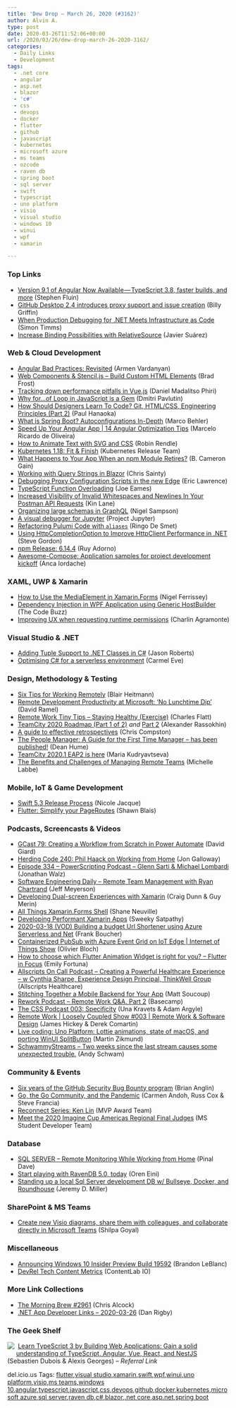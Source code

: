 ```yaml
---
title: 'Dew Drop – March 26, 2020 (#3162)'
author: Alvin A.
type: post
date: 2020-03-26T11:52:06+00:00
url: /2020/03/26/dew-drop-march-26-2020-3162/
categories:
  - Daily Links
  - Development
tags:
  - .net core
  - angular
  - asp.net
  - blazor
  - 'c#'
  - css
  - devops
  - docker
  - flutter
  - github
  - javascript
  - kubernetes
  - microsoft azure
  - ms teams
  - ozcode
  - raven db
  - spring boot
  - sql server
  - swift
  - typescript
  - uno platform
  - visio
  - visual studio
  - windows 10
  - winui
  - wpf
  - xamarin

---
```

### <a name="top"></a>Top Links

  * <a href="https://blog.angular.io/version-9-1-of-angular-now-available-typescript-3-8-faster-builds-and-more-eb292f989428?source=rss----447683c3d9a3---4" target="_blank" rel="noopener noreferrer">Version 9.1 of Angular Now Available — TypeScript 3.8, faster builds, and more</a> (Stephen Fluin)
  * <a href="https://github.blog/2020-03-25-github-desktop-2-4-introduces-proxy-support-and-issue-creation/" target="_blank" rel="noopener noreferrer">GitHub Desktop 2.4 introduces proxy support and issue creation</a> (Billy Griffin)
  * <a href="https://oz-code.com/production-debugging/production-debugging-dotnet-meets-infrastructure-as-code/" target="_blank" rel="noopener noreferrer">When Production Debugging for .NET Meets Infrastructure as Code</a> (Simon Timms)
  * <a href="https://devblogs.microsoft.com/xamarin/binding-possibilities-relativesource/" target="_blank" rel="noopener noreferrer">Increase Binding Possibilities with RelativeSource</a> (Javier Suárez)



### <a name="web"></a>Web & Cloud Development

  * <a href="https://medium.com/@Armandotrue/angular-bad-practices-revisited-4f607fcb75da?source=rss-64a8ead75e72------2" target="_blank" rel="noopener noreferrer">Angular Bad Practices: Revisited</a> (Armen Vardanyan)
  * <a href="http://feedproxy.google.com/~r/brad-frosts-blog/~3/K2qR2NdueTU/" target="_blank" rel="noopener noreferrer">Web Components & Stencil.js – Build Custom HTML Elements</a> (Brad Frost)
  * <a href="https://stackoverflow.blog/2020/03/25/tracking-down-performance-pitfalls-in-vue-js/" target="_blank" rel="noopener noreferrer">Tracking down performance pitfalls in Vue.js</a> (Daniel Madalitso Phiri)
  * <a href="https://dmitripavlutin.com/javascript-for-of/" target="_blank" rel="noopener noreferrer">Why for&#8230;of Loop in JavaScript is a Gem</a> (Dmitri Pavlutin)
  * <a href="https://www.smashingmagazine.com/2020/03/designers-code-git-hmtl-css-engineering-principles/" target="_blank" rel="noopener noreferrer">How Should Designers Learn To Code? Git, HTML/CSS, Engineering Principles (Part 2)</a> (Paul Hanaoka)
  * <a href="https://www.marcobehler.com/guides/spring-boot" target="_blank" rel="noopener noreferrer">What is Spring Boot? Autoconfigurations In-Depth</a> (Marco Behler)
  * <a href="https://www.grapecity.com/blogs/14-ways-to-speed-up-your-angular-app" target="_blank" rel="noopener noreferrer">Speed Up Your Angular App | 14 Angular Optimization Tips</a> (Marcelo Ricardo de Oliveira)
  * <a href="https://css-tricks.com/how-to-animate-text-with-svg-and-css/" target="_blank" rel="noopener noreferrer">How to Animate Text with SVG and CSS</a> (Robin Rendle)
  * <a href="https://kubernetes.io/blog/2020/03/25/kubernetes-1-18-release-announcement/" target="_blank" rel="noopener noreferrer">Kubernetes 1.18: Fit & Finish</a> (Kubernetes Release Team)
  * <a href="https://thenewstack.io/what-happens-to-your-app-when-an-npm-module-retires/" target="_blank" rel="noopener noreferrer">What Happens to Your App When an npm Module Retires?</a> (B. Cameron Gain)
  * <a href="https://chrissainty.com/working-with-query-strings-in-blazor/" target="_blank" rel="noopener noreferrer">Working with Query Strings in Blazor</a> (Chris Sainty)
  * <a href="https://textslashplain.com/2020/03/25/debugging-proxy-configuration-scripts-in-the-new-edge/" target="_blank" rel="noopener noreferrer">Debugging Proxy Configuration Scripts in the new Edge</a> (Eric Lawrence)
  * <a href="https://medium.com/thinkster-io/typescript-function-overloading-2c9b8d17a59a?source=rss----4b02256a38e9---4" target="_blank" rel="noopener noreferrer">TypeScript Function Overloading</a> (Joe Eames)
  * <a href="https://blog.postman.com/2020/03/25/how-postman-increases-the-visibility-of-invalid-whitespaces-and-newlines-in-your-api-requests/" target="_blank" rel="noopener noreferrer">Increased Visibility of Invalid Whitespaces and Newlines In Your Postman API Requests</a> (Kin Lane)
  * <a href="http://compiledexperience.com/blog/posts/organizing-schemas" target="_blank" rel="noopener noreferrer">Organizing large schemas in GraphQL</a> (Nigel Sampson)
  * <a href="https://blog.jupyter.org/a-visual-debugger-for-jupyter-914e61716559?source=rss----95916e268740---4" target="_blank" rel="noopener noreferrer">A visual debugger for Jupyter</a> (Project Jupyter)
  * <a href="https://www.pulumi.com/blog/cumundi-guest-post/" target="_blank" rel="noopener noreferrer">Refactoring Pulumi Code with `aliases`</a> (Ringo De Smet)
  * <a href="https://www.stevejgordon.co.uk/using-httpcompletionoption-responseheadersread-to-improve-httpclient-performance-dotnet" target="_blank" rel="noopener noreferrer">Using HttpCompletionOption to Improve HttpClient Performance in .NET</a> (Steve Gordon)
  * <a href="https://blog.npmjs.org/post/613600170698047488" target="_blank" rel="noopener noreferrer">npm Release: 6.14.4</a> (Ruy Adorno)
  * <a href="https://www.docker.com/blog/awesome-compose-app-samples-for-project-dev-kickoff/" target="_blank" rel="noopener noreferrer">Awesome-Compose: Application samples for project development kickoff</a> (Anca Iordache)



### <a name="silverlight"></a>XAML, UWP & Xamarin

  * <a href="https://www.telerik.com/blogs/how-to-use-the-mediaelement-in-xamarin-forms" target="_blank" rel="noopener noreferrer">How to Use the MediaElement in Xamarin.Forms</a> (Nigel Ferrissey)
  * <a href="https://thecodebuzz.com/dependency-injection-wpf-generic-hostbuilder-net-core/?WT.mc_id=link-linkedin-jeliknes" target="_blank" rel="noopener noreferrer">Dependency Injection in WPF Application using Generic HostBuilder</a> (The Code Buzz)
  * <a href="https://xamgirl.com/improving-ux-when-requesting-runtime-permissions/" target="_blank" rel="noopener noreferrer">Improving UX when requesting runtime permissions</a> (Charlin Agramonte)



### <a name="dotnet"></a>Visual Studio & .NET

  * <a href="http://dontcodetired.com/blog/post/Adding-Tuple-Support-to-NET-Classes-in-C" target="_blank" rel="noopener noreferrer">Adding Tuple Support to .NET Classes in C#</a> (Jason Roberts)
  * <a href="https://blogs.endjin.com/2020/03/optimising-c-for-a-serverless-environment/" target="_blank" rel="noopener noreferrer">Optimising C# for a serverless environment</a> (Carmel Eve)



### <a name="design"></a>Design, Methodology & Testing

  * <a href="https://blog.linkedin.com/2020/march/13/six-tips-for-working-remotely" target="_blank" rel="noopener noreferrer">Six Tips for Working Remotely</a> (Blair Heitmann)
  * <a href="https://visualstudiomagazine.com/articles/2020/03/25/remote-devs.aspx" target="_blank" rel="noopener noreferrer">Remote Development Productivity at Microsoft: &#8216;No Lunchtime Dip&#8217;</a> (David Ramel)
  * <a href="https://www.softwaremeadows.com/posts/remote_work_tiny_tips_-_staying_healthy_exercise" target="_blank" rel="noopener noreferrer">Remote Work Tiny Tips &#8211; Staying Healthy (Exercise)</a> (Charles Flatt)
  * <a href="https://blog.jetbrains.com/teamcity/2020/03/teamcity-2020-roadmap-part-1-of-2/" target="_blank" rel="noopener noreferrer">TeamCity 2020 Roadmap (Part 1 of 2)</a> _and_ <a href="https://blog.jetbrains.com/teamcity/2020/03/teamcity-2020-roadmap-part-2-of-2/" target="_blank" rel="noopener noreferrer">Part 2</a> (Alexander Rassokhin)
  * <a href="https://medium.com/swlh/a-guide-to-effective-retrospectives-c1abe3be5869?source=rss----f5af2b715248---4" target="_blank" rel="noopener noreferrer">A guide to effective retrospectives</a> (Chris Compston)
  * <a href="http://feedproxy.google.com/~r/DeanHumesBlog/~3/a5E_ZQ0vY0c/" target="_blank" rel="noopener noreferrer">The People Manager: A Guide for the First Time Manager &#8211; has been published!</a> (Dean Hume)
  * <a href="https://blog.jetbrains.com/teamcity/2020/03/teamcity-2020-1-eap2-is-here/" target="_blank" rel="noopener noreferrer">TeamCity 2020.1 EAP2 is here</a> (Maria Kudryavtseva)
  * <a href="https://www.toptal.com/insights/rise-of-remote/managing-remote-teams" target="_blank" rel="noopener noreferrer">The Benefits and Challenges of Managing Remote Teams</a> (Michelle Labbe)



### <a name="mobile"></a>Mobile, IoT & Game Development

  * <a href="https://swift.org/blog/5-3-release-process/" target="_blank" rel="noopener noreferrer">Swift 5.3 Release Process</a> (Nicole Jacque)
  * <a href="http://blog.gskinner.com/archives/2020/03/flutter-simplify-your-pageroutes.html" target="_blank" rel="noopener noreferrer">Flutter: Simplify your PageRoutes</a> (Shawn Blais)



### <a name="podcasts"></a>Podcasts, Screencasts & Videos

  * <a href="http://DavidGiard.com/2020/03/26/GCast79CreatingAWorkflowFromScratchInPowerAutomate.aspx" target="_blank" rel="noopener noreferrer">GCast 79: Creating a Workflow from Scratch in Power Automate</a> (David Giard)
  * <a href="http://feedproxy.google.com/~r/HerdingCode/~3/e5aMeLTkI_o/" target="_blank" rel="noopener noreferrer">Herding Code 240: Phil Haack on Working from Home</a> (Jon Galloway)
  * <a href="https://powershell.org/2020/03/episode-334-powerscripting-podcast-glenn-sarti-michael-lombardi/" target="_blank" rel="noopener noreferrer">Episode 334 – PowerScripting Podcast – Glenn Sarti & Michael Lombardi</a> (Jonathan Walz)
  * <a href="https://softwareengineeringdaily.com/2020/03/26/remote-team-management-with-ryan-chartrand/?utm_source=rss&utm_medium=rss&utm_campaign=remote-team-management-with-ryan-chartrand" target="_blank" rel="noopener noreferrer">Software Engineering Daily &#8211; Remote Team Management with Ryan Chartrand</a> (Jeff Meyerson)
  * <a href="http://www.youtube.com/watch?v=Tcc1KwRtKqU" target="_blank" rel="noopener noreferrer">Developing Dual-screen Experiences with Xamarin</a> (Craig Dunn & Guy Merin)
  * <a href="http://www.youtube.com/watch?v=scpNRhaXfXY" target="_blank" rel="noopener noreferrer">All Things Xamarin.Forms Shell</a> (Shane Neuville)
  * <a href="http://www.youtube.com/watch?v=qrCBN3JUasg" target="_blank" rel="noopener noreferrer">Developing Performant Xamarin Apps</a> (Sweeky Satpathy)
  * <a href="http://www.youtube.com/watch?v=U89WfEisEAc" target="_blank" rel="noopener noreferrer">2020-03-18 (VOD) Building a budget Url Shortener using Azure Serverless and Net</a> (Frank Boucher)
  * <a href="https://channel9.msdn.com/Shows/Internet-of-Things-Show/Containerized-PubSub-with-Azure-Event-Grid-on-IoT-Edge?WT.mc_id=DX_MVP4025064" target="_blank" rel="noopener noreferrer">Containerized PubSub with Azure Event Grid on IoT Edge | Internet of Things Show</a> (Olivier Bloch)
  * <a href="https://www.youtube.com/watch?v=GXIJJkq_H8g&feature=youtu.be" target="_blank" rel="noopener noreferrer">How to choose which Flutter Animation Widget is right for you? &#8211; Flutter in Focus</a> (Emily Fortuna)
  * <a href="https://podcast.allscripts.com/e/creating-a-powerful-healthcare-experience-w-cynthia-sharpe-theme-park-and-museum-principal-thinkwell-group/" target="_blank" rel="noopener noreferrer">Allscripts On Call Podcast &#8211; Creating a Powerful Healthcare Experience &#8211; w Cynthia Sharpe, Experience Design Principal, ThinkWell Group</a> (Allscripts Healthcare)
  * <a href="http://www.youtube.com/watch?v=T4XaoXWzcQE" target="_blank" rel="noopener noreferrer">Stitching Together a Mobile Backend for Your App</a> (Matt Soucoup)
  * <a href="https://share.transistor.fm/s/2a0efd93" target="_blank" rel="noopener noreferrer">Rework Podcast &#8211; Remote Work Q&A, Part 2</a> (Basecamp)
  * <a href="http://thecsspodcast.googledevelopers.libsynpro.com/003-specificity" target="_blank" rel="noopener noreferrer">The CSS Podcast 003: Specificity</a> (Una Kravets & Adam Argyle)
  * <a href="http://www.youtube.com/watch?v=atlSlQWz5dM" target="_blank" rel="noopener noreferrer">Remote Work | Loosely Coupled Show #003 | Remote Work & Software Design</a> (James Hickey & Derek Comartin)
  * <a href="http://www.youtube.com/watch?v=_k-mB4e3RPY" target="_blank" rel="noopener noreferrer">Live coding: Uno Platform: Lottie animations, state of macOS, and porting WinUI SplitButton</a> (Martin Zikmund)
  * <a href="http://www.youtube.com/watch?v=khmclcN4DoQ" target="_blank" rel="noopener noreferrer">SchwammyStreams &#8211; Two weeks since the last stream causes some unexpected trouble.</a> (Andy Schwam)



### <a name="events"></a>Community & Events

  * <a href="https://github.blog/2020-03-25-six-years-of-the-github-security-bug-bounty-program/" target="_blank" rel="noopener noreferrer">Six years of the GitHub Security Bug Bounty program</a> (Brian Anglin)
  * <a href="https://blog.golang.org/pandemic" target="_blank" rel="noopener noreferrer">Go, the Go Community, and the Pandemic</a> (Carmen Andoh, Russ Cox & Steve Francia)
  * <a href="https://techcommunity.microsoft.com/t5/microsoft-mvp-award-program-blog/reconnect-series-ken-lin/ba-p/1253249" target="_blank" rel="noopener noreferrer">Reconnect Series: Ken Lin</a> (MVP Award Team)
  * <a href="https://techcommunity.microsoft.com/t5/student-developer-blog/meet-the-2020-imagine-cup-americas-regional-final-judges/ba-p/1252900" target="_blank" rel="noopener noreferrer">Meet the 2020 Imagine Cup Americas Regional Final Judges</a> (MS Student Developer Team)



### <a name="sql"></a>Database

  * <a href="https://blog.sqlauthority.com/2020/03/26/sql-server-remote-monitoring-while-working-from-home/" target="_blank" rel="noopener noreferrer">SQL SERVER – Remote Monitoring While Working from Home</a> (Pinal Dave)
  * <a href="http://feedproxy.google.com/~r/AyendeRahien/~3/eYsHhw67l1c/start-playing-with-ravendb-5-0-today" target="_blank" rel="noopener noreferrer">Start playing with RavenDB 5.0, today</a> (Oren Eini)
  * <a href="https://jeremydmiller.com/2020/03/25/standing-up-a-local-sql-server-development-db-w-bullseye-docker-and-roundhouse/" target="_blank" rel="noopener noreferrer">Standing up a local Sql Server development DB w/ Bullseye, Docker, and Roundhouse</a> (Jeremy D. Miller)



### SharePoint & MS Teams

  * <a href="https://techcommunity.microsoft.com/t5/visio-blog/create-new-visio-diagrams-share-them-with-colleagues-and/ba-p/1251491" target="_blank" rel="noopener noreferrer">Create new Visio diagrams, share them with colleagues, and collaborate directly in Microsoft Teams</a> (Shilpa Goyal)



### <a name="misc"></a>Miscellaneous

  * <a href="https://blogs.windows.com/windowsexperience/2020/03/25/announcing-windows-10-insider-preview-build-19592/?WT.mc_id=DX_MVP4025064" target="_blank" rel="noopener noreferrer">Announcing Windows 10 Insider Preview Build 19592</a> (Brandon LeBlanc)
  * <a href="https://developermedia.com/devrel-tech-content-metrics/" target="_blank" rel="noopener noreferrer">DevRel Tech Content Metrics</a> (ContentLab IO)



### <a name="links"></a>More Link Collections

  * <a href="http://feedproxy.google.com/~r/ReflectivePerspective/~3/Pfe6iBpBwR0/" target="_blank" rel="noopener noreferrer">The Morning Brew #2961</a> (Chris Alcock)
  * <a href="https://links.danrigby.com/2020/03/app-developer-links-2020-03-26/" target="_blank" rel="noopener noreferrer">.NET App Developer Links &#8211; 2020-03-26</a> (Dan Rigby)



### <a name="shelf"></a>The Geek Shelf

<a href="https://www.amazon.com/Learn-TypeScript-Building-Applications-understanding-ebook/dp/B081FB89BL/?tag=amavin-20" target="_blank" rel="noopener noreferrer"><img decoding="async" align="left" style="margin: 0px 4px 10px 0px; border: 0px currentcolor; border-image: none; float: left; display: inline; background-image: none;" src="https://m.media-amazon.com/images/I/81nSyIoxgmL._AC_UY218_ML3_.jpg" border="0" /></a>&nbsp;<a href="https://www.amazon.com/Learn-TypeScript-Building-Applications-understanding-ebook/dp/B081FB89BL/?tag=amavin-20" target="_blank" rel="noopener noreferrer">Learn TypeScript 3 by Building Web Applications: Gain a solid understanding of TypeScript, Angular, Vue, React, and NestJS</a> (Sebastien Dubois & Alexis Georges) _&#8211; Referral Link_









<div class="wlWriterEditableSmartContent" id="scid:77ECF5F8-D252-44F5-B4EB-D463C5396A79:bed8a318-57ae-4df3-8062-552d64a7f9b1" style="margin: 0px; padding: 0px; float: none; display: inline;">
  del.icio.us Tags: <a href="http://del.icio.us/popular/flutter" rel="tag">flutter</a>,<a href="http://del.icio.us/popular/visual+studio" rel="tag">visual studio</a>,<a href="http://del.icio.us/popular/xamarin" rel="tag">xamarin</a>,<a href="http://del.icio.us/popular/swift" rel="tag">swift</a>,<a href="http://del.icio.us/popular/wpf" rel="tag">wpf</a>,<a href="http://del.icio.us/popular/winui" rel="tag">winui</a>,<a href="http://del.icio.us/popular/uno+platform" rel="tag">uno platform</a>,<a href="http://del.icio.us/popular/visio" rel="tag">visio</a>,<a href="http://del.icio.us/popular/ms+teams" rel="tag">ms teams</a>,<a href="http://del.icio.us/popular/windows+10" rel="tag">windows 10</a>,<a href="http://del.icio.us/popular/angular" rel="tag">angular</a>,<a href="http://del.icio.us/popular/typescript" rel="tag">typescript</a>,<a href="http://del.icio.us/popular/javascript" rel="tag">javascript</a>,<a href="http://del.icio.us/popular/css" rel="tag">css</a>,<a href="http://del.icio.us/popular/devops" rel="tag">devops</a>,<a href="http://del.icio.us/popular/github" rel="tag">github</a>,<a href="http://del.icio.us/popular/docker" rel="tag">docker</a>,<a href="http://del.icio.us/popular/kubernetes" rel="tag">kubernetes</a>,<a href="http://del.icio.us/popular/microsoft+azure" rel="tag">microsoft azure</a>,<a href="http://del.icio.us/popular/sql+server" rel="tag">sql server</a>,<a href="http://del.icio.us/popular/raven+db" rel="tag">raven db</a>,<a href="http://del.icio.us/popular/c%23" rel="tag">c#</a>,<a href="http://del.icio.us/popular/blazor" rel="tag">blazor</a>,<a href="http://del.icio.us/popular/.net+core" rel="tag">.net core</a>,<a href="http://del.icio.us/popular/asp.net" rel="tag">asp.net</a>,<a href="http://del.icio.us/popular/spring+boot" rel="tag">spring boot</a>
</div>